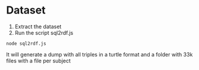 # Dataset

1) Extract the dataset
2) Run the script sql2rdf.js
```
node sql2rdf.js
```

It will generate a dump with all triples in a turtle format and a folder with 33k files with a file per subject
